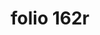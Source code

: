 ---
layout: edition
title: folio 162r
manuscript: Turin, Biblioteca Nazionale, MS N.III.19
sigla: T
iip: t162r.tif
milestone: 323
---